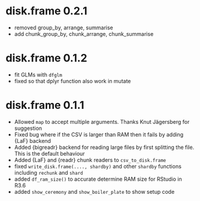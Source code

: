 # disk.frame 0.2.1
* removed group_by, arrange, summarise
* add chunk_group_by, chunk_arrange, chunk_summarise

# disk.frame 0.1.2
* fit GLMs with `dfglm`
* fixed so that dplyr function also work in mutate

# disk.frame 0.1.1

* Allowed `map` to accept multiple arguments. Thanks Knut Jägersberg for suggestion
* Fixed bug where if the CSV is larger than RAM then it fails by adding {LaF} backend
* Added {bigreadr} backend for reading large files by first splitting the file. This is the default behaviour
* Added {LaF} and {readr} chunk readers to `csv_to_disk.frame`
* fixed `write_disk.frame(...., shardby)` and other `shardby` functions including `rechunk` and `shard`
* added `df_ram_size()` to accurate determine RAM size for RStudio in R3.6
* added `show_ceremony` and `show_boiler_plate` to show setup code